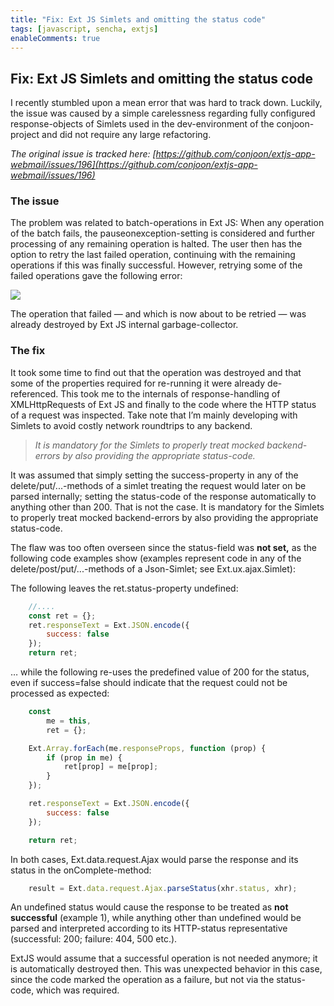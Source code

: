 ```yaml
---
title: "Fix: Ext JS Simlets and omitting the status code"
tags: [javascript, sencha, extjs]
enableComments: true
---
```


## Fix: Ext JS Simlets and omitting the status code

I recently stumbled upon a mean error that was hard to track down. Luckily, the issue was caused by a simple carelessness regarding fully configured response-objects of Simlets used in the dev-environment of the conjoon-project and did not require any large refactoring.

*The original issue is tracked here: [https://github.com/conjoon/extjs-app-webmail/issues/196](https://github.com/conjoon/extjs-app-webmail/issues/196)*
<!--truncate-->
### The issue

The problem was related to batch-operations in Ext JS: When any operation of the batch fails, the pauseonexception-setting is considered and further processing of any remaining operation is halted. The user then has the option to retry the last failed operation, continuing with the remaining operations if this was finally successful.
However, retrying some of the failed operations gave the following error:

![](https://cdn-images-1.medium.com/max/2000/0*_Lq8JlNRBBEutuGY.png)

The operation that failed — and which is now about to be retried — was already destroyed by Ext JS internal garbage-collector.

### The fix

It took some time to find out that the operation was destroyed and that some of the properties required for re-running it were already de-referenced. This took me to the internals of response-handling of XMLHttpRequests of Ext JS and finally to the code where the HTTP status of a request was inspected. Take note that I’m mainly developing with Simlets to avoid costly network roundtrips to any backend.

> _It is mandatory for the Simlets to properly treat mocked backend-errors by also providing the appropriate status-code._

It was assumed that simply setting the success-property in any of the delete/put/...-methods of a simlet treating the request would later on be parsed internally; setting the status-code of the response automatically to anything other than 200. That is not the case. It is mandatory for the Simlets to properly treat mocked backend-errors by also providing the appropriate status-code.

The flaw was too often overseen since the status-field was **not set,** as the following code examples show (examples represent code in any of the delete/post/put/...-methods of a Json-Simlet; see Ext.ux.ajax.Simlet):

The following leaves the ret.status-property undefined:

```javascript
    //....
    const ret = {};
    ret.responseText = Ext.JSON.encode({
        success: false
    });
    return ret;
```

… while the following re-uses the predefined value of 200 for the status, even if success=false should indicate that the request could not be processed as expected:

```javascript
    const 
        me = this,
        ret = {};

    Ext.Array.forEach(me.responseProps, function (prop) {
        if (prop in me) {
            ret[prop] = me[prop];
        }
    });

    ret.responseText = Ext.JSON.encode({
        success: false
    });

    return ret;
```

In both cases, Ext.data.request.Ajax would parse the response and its status in the onComplete-method:

```javascript
    result = Ext.data.request.Ajax.parseStatus(xhr.status, xhr);
```

An undefined status would cause the response to be treated as **not successful** (example 1), while anything other than undefined would be parsed and interpreted according to its HTTP-status representative (successful: 200; failure: 404, 500 etc.).

ExtJS would assume that a successful operation is not needed anymore; it is automatically destroyed then. This was unexpected behavior in this case, since the code marked the operation as a failure, but not via the status-code, which was required.


